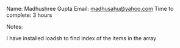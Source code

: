 Name: Madhushree Gupta
Email: madhusahu@yahoo.com
Time to complete: 3 hours

Notes:

I have installed loadsh to find index of the items in the array
